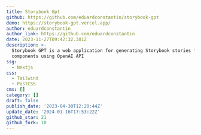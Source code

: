 ```yaml
---
title: Storybook Gpt
github: https://github.com/eduardconstantin/storybook-gpt
demo: https://storybook-gpt.vercel.app/
author: eduardconstantin
author_link: https://github.com/eduardconstantin
date: 2023-11-27T09:42:32.381Z
description: >-
  Storybook GPT is a web application for generating Storybook stories from React
  components using OpenAI API
ssg:
  - Nextjs
css:
  - Tailwind
  - PostCSS
cms: []
category: []
draft: false
publish_date: '2023-04-30T12:20:44Z'
update_date: '2024-01-16T17:53:22Z'
github_star: 21
github_fork: 10
---
```

